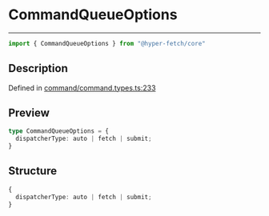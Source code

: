 

# CommandQueueOptions

<div class="api-docs__separator" data-reactroot="">

---

</div><div class="api-docs__import" data-reactroot="">

```ts
import { CommandQueueOptions } from "@hyper-fetch/core"
```

</div><div class="api-docs__section">

## Description

</div><div class="api-docs__description"><span class="api-docs__do-not-parse">



</span></div><p class="api-docs__definition">

Defined in [command/command.types.ts:233](https://github.com/BetterTyped/hyper-fetch/blob/2ce105c7/packages/core/src/command/command.types.ts#L233)

</p><div class="api-docs__section">

## Preview

</div><div class="api-docs__preview type">

```ts
type CommandQueueOptions = {
  dispatcherType: auto | fetch | submit; 
}
```

</div><div class="api-docs__section">

## Structure

</div><div class="api-docs__returns">

```ts
{
  dispatcherType: auto | fetch | submit;
}
```

</div>